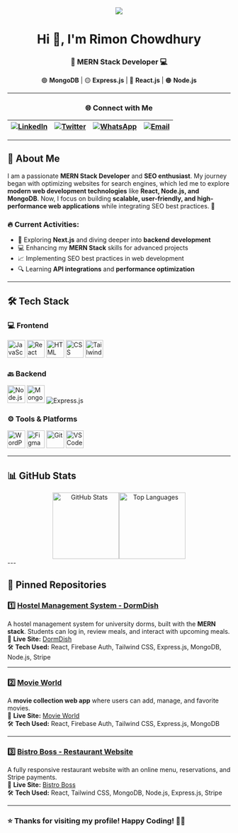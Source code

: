 <div align="center">
  <img src="https://i.ibb.co.com/5hMfYV8V/github-header-image-1.png" />
</div>

<div align="center">
  
# Hi 👋, I'm Rimon Chowdhury  

### 🚀 MERN Stack Developer 💻  

🟢 **MongoDB** | 🟡 **Express.js** | 🔵 **React.js** | 🟠 **Node.js**  

</div>  

---
<div align="center">

### 🌐 Connect with Me  

| [![LinkedIn](https://img.shields.io/badge/LinkedIn-0077B5?style=for-the-badge&logo=linkedin&logoColor=white)](https://linkedin.com/in/rimonchowdhuryy) | [![Twitter](https://img.shields.io/badge/Twitter-00acee?style=for-the-badge&logo=twitter&logoColor=white)](https://twitter.com/rimonc7) | [![WhatsApp](https://img.shields.io/badge/WhatsApp-25D366?style=for-the-badge&logo=whatsapp&logoColor=white)](https://wa.me/+880768885113) | [![Email](https://img.shields.io/badge/Email-D14836?style=for-the-badge&logo=gmail&logoColor=white)](mailto:rimonc7@gmail.com) |
|---|---|---|---|

</div>

---

## 🚀 About Me  
I am a passionate **MERN Stack Developer** and **SEO enthusiast**. My journey began with optimizing websites for search engines, which led me to explore **modern web development technologies** like **React, Node.js, and MongoDB**. Now, I focus on building **scalable, user-friendly, and high-performance web applications** while integrating SEO best practices. 🚀  

### 🔥 Current Activities:  
- 🚀 Exploring **Next.js** and diving deeper into **backend development**  
- 💻 Enhancing my **MERN Stack** skills for advanced projects  
- 📈 Implementing SEO best practices in web development  
- 🔍 Learning **API integrations** and **performance optimization**  

---

## 🛠️ Tech Stack  

### 💻 Frontend  
<p align="left">
  <img src="https://cdn.jsdelivr.net/gh/devicons/devicon@latest/icons/javascript/javascript-original.svg" title="JavaScript" width="40" />
  <img src="https://cdn.jsdelivr.net/gh/devicons/devicon/icons/react/react-original.svg" title="React" width="40" />
  <img src="https://cdn.jsdelivr.net/gh/devicons/devicon@latest/icons/html5/html5-original.svg" title="HTML" width="40" />
  <img src="https://cdn.jsdelivr.net/gh/devicons/devicon@latest/icons/css3/css3-original.svg" title="CSS" width="40" />
  <img src="https://cdn.jsdelivr.net/gh/devicons/devicon@latest/icons/tailwindcss/tailwindcss-original.svg" title="Tailwind CSS" width="40" />
</p>

### 🔙 Backend  
<p align="left">
  <img src="https://cdn.jsdelivr.net/gh/devicons/devicon@latest/icons/nodejs/nodejs-original.svg" title="Node.js" width="40" />
  <img src="https://cdn.jsdelivr.net/gh/devicons/devicon@latest/icons/mongodb/mongodb-original.svg" title="MongoDB" width="40" />
  <img src="https://img.shields.io/badge/Express.js-404D59?style=for-the-badge&logo=express&logoColor=white" title="Express.js" />
</p>

### ⚙️ Tools & Platforms  
<p align="left">
  <img src="https://cdn.jsdelivr.net/gh/devicons/devicon@latest/icons/wordpress/wordpress-plain.svg" title="WordPress" width="40" />
  <img src="https://cdn.jsdelivr.net/gh/devicons/devicon@latest/icons/figma/figma-original.svg" title="Figma" width="40" />
  <img src="https://cdn.jsdelivr.net/gh/devicons/devicon@latest/icons/git/git-original.svg" title="Git" width="40" />
  <img src="https://cdn.jsdelivr.net/gh/devicons/devicon@latest/icons/vscode/vscode-original.svg" title="VS Code" width="40" />
</p>

---

## 📊 GitHub Stats  

<div align="center" style="display: flex; justify-content: center; align-items: center; text-align: center;">
  <img src="https://github-readme-stats.vercel.app/api?username=rimonc7&show_icons=true&theme=radical&count_private=true" height="150" alt="GitHub Stats" />
  <img src="https://github-readme-stats.vercel.app/api/top-langs/?username=rimonc7&layout=compact&theme=radical" height="150" alt="Top Languages"/>
</div>
---

## 📌 Pinned Repositories  

### 1️⃣ **[Hostel Management System - DormDish](https://github.com/rimonc7/dormdish-client)**  
A hostel management system for university dorms, built with the **MERN stack**. Students can log in, review meals, and interact with upcoming meals.  
🔗 **Live Site:** [DormDish](https://dorm-dish.web.app/)  
🛠️ **Tech Used:** React, Firebase Auth, Tailwind CSS, Express.js, MongoDB, Node.js, Stripe  

---

### 2️⃣ **[Movie World](https://github.com/rimonc7/movieworld-client)**  
A **movie collection web app** where users can add, manage, and favorite movies.  
🔗 **Live Site:** [Movie World](https://movieworld-dea37.web.app/)  
🛠️ **Tech Used:** React, Firebase Auth, Tailwind CSS, Express.js, MongoDB  

---

### 3️⃣ **[Bistro Boss - Restaurant Website](https://github.com/rimonc7/bistro-boss-client)**  
A fully responsive restaurant website with an online menu, reservations, and Stripe payments.  
🔗 **Live Site:** [Bistro Boss](https://bistro-boss-a95f4.web.app/)  
🛠️ **Tech Used:** React, Tailwind CSS, MongoDB, Node.js, Express.js, Stripe  

---

### ⭐ Thanks for visiting my profile! Happy Coding! 🚀✨  
